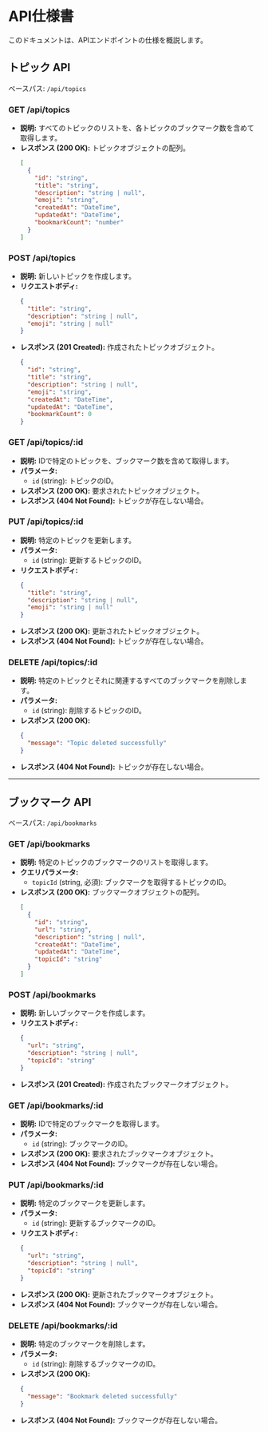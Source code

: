 # API仕様書

このドキュメントは、APIエンドポイントの仕様を概説します。

## トピック API

ベースパス: `/api/topics`

### GET /api/topics

- **説明:** すべてのトピックのリストを、各トピックのブックマーク数を含めて取得します。
- **レスポンス (200 OK):** トピックオブジェクトの配列。
  ```json
  [
    {
      "id": "string",
      "title": "string",
      "description": "string | null",
      "emoji": "string",
      "createdAt": "DateTime",
      "updatedAt": "DateTime",
      "bookmarkCount": "number"
    }
  ]
  ```

### POST /api/topics

- **説明:** 新しいトピックを作成します。
- **リクエストボディ:**
  ```json
  {
    "title": "string",
    "description": "string | null",
    "emoji": "string | null"
  }
  ```
- **レスポンス (201 Created):** 作成されたトピックオブジェクト。
  ```json
  {
    "id": "string",
    "title": "string",
    "description": "string | null",
    "emoji": "string",
    "createdAt": "DateTime",
    "updatedAt": "DateTime",
    "bookmarkCount": 0
  }
  ```

### GET /api/topics/:id

- **説明:** IDで特定のトピックを、ブックマーク数を含めて取得します。
- **パラメータ:**
  - `id` (string): トピックのID。
- **レスポンス (200 OK):** 要求されたトピックオブジェクト。
- **レスポンス (404 Not Found):** トピックが存在しない場合。

### PUT /api/topics/:id

- **説明:** 特定のトピックを更新します。
- **パラメータ:**
  - `id` (string): 更新するトピックのID。
- **リクエストボディ:**
  ```json
  {
    "title": "string",
    "description": "string | null",
    "emoji": "string | null"
  }
  ```
- **レスポンス (200 OK):** 更新されたトピックオブジェクト。
- **レスポンス (404 Not Found):** トピックが存在しない場合。

### DELETE /api/topics/:id

- **説明:** 特定のトピックとそれに関連するすべてのブックマークを削除します。
- **パラメータ:**
  - `id` (string): 削除するトピックのID。
- **レスポンス (200 OK):**
  ```json
  {
    "message": "Topic deleted successfully"
  }
  ```
- **レスポンス (404 Not Found):** トピックが存在しない場合。

---

## ブックマーク API

ベースパス: `/api/bookmarks`

### GET /api/bookmarks

- **説明:** 特定のトピックのブックマークのリストを取得します。
- **クエリパラメータ:**
  - `topicId` (string, 必須): ブックマークを取得するトピックのID。
- **レスポンス (200 OK):** ブックマークオブジェクトの配列。
  ```json
  [
    {
      "id": "string",
      "url": "string",
      "description": "string | null",
      "createdAt": "DateTime",
      "updatedAt": "DateTime",
      "topicId": "string"
    }
  ]
  ```

### POST /api/bookmarks

- **説明:** 新しいブックマークを作成します。
- **リクエストボディ:**
  ```json
  {
    "url": "string",
    "description": "string | null",
    "topicId": "string"
  }
  ```
- **レスポンス (201 Created):** 作成されたブックマークオブジェクト。

### GET /api/bookmarks/:id

- **説明:** IDで特定のブックマークを取得します。
- **パラメータ:**
  - `id` (string): ブックマークのID。
- **レスポンス (200 OK):** 要求されたブックマークオブジェクト。
- **レスポンス (404 Not Found):** ブックマークが存在しない場合。

### PUT /api/bookmarks/:id

- **説明:** 特定のブックマークを更新します。
- **パラメータ:**
  - `id` (string): 更新するブックマークのID。
- **リクエストボディ:**
  ```json
  {
    "url": "string",
    "description": "string | null",
    "topicId": "string"
  }
  ```
- **レスポンス (200 OK):** 更新されたブックマークオブジェクト。
- **レスポンス (404 Not Found):** ブックマークが存在しない場合。

### DELETE /api/bookmarks/:id

- **説明:** 特定のブックマークを削除します。
- **パラメータ:**
  - `id` (string): 削除するブックマークのID。
- **レスポンス (200 OK):**
  ```json
  {
    "message": "Bookmark deleted successfully"
  }
  ```
- **レスポンス (404 Not Found):** ブックマークが存在しない場合。